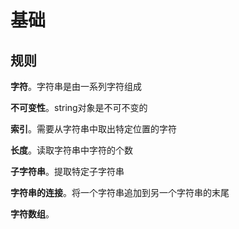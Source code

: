 # 基础

## 规则

**字符**。字符串是由一系列字符组成

**不可变性**。string对象是不可不变的

**索引**。需要从字符串中取出特定位置的字符

**长度**。读取字符串中字符的个数

**子字符串**。提取特定子字符串

**字符串的连接**。将一个字符串追加到另一个字符串的末尾

**字符数组**。